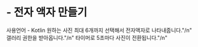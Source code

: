 # - 전자 액자 만들기 
사용언어 - Kotlin 
원하는 사진 최대 6개까지 선택해서 전자액자로 나타내줍니다."/n"
갤러리 권한을 받아옵니다."/n"
타이머로 5초마다 사진이 전환됩니다."/n"
